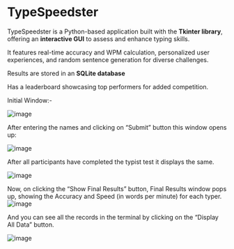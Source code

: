 # TypeSpeedster

TypeSpeedster is a Python-based application built with the **Tkinter library**, offering an **interactive GUI** to assess and enhance typing skills.

It features real-time accuracy and WPM calculation, personalized user experiences, and random sentence generation for diverse challenges.

Results are stored in an **SQLite database**

Has a leaderboard showcasing top performers for added competition.

Initial Window:-

![image](https://github.com/user-attachments/assets/aeb67e67-1e1b-42a6-a788-614319cb6e07)

After entering the names and clicking on “Submit” button this window opens up:

![image](https://github.com/user-attachments/assets/c5df2cfb-935c-4e35-82c9-a471573957e8)


After all participants have completed the typist test it displays the same.

![image](https://github.com/user-attachments/assets/054d2ab6-024b-4b84-ae6c-47f1562a3d74)


Now, on clicking the “Show Final Results” button, Final Results window pops up, showing the Accuracy and Speed (in words per minute) for each typer.
![image](https://github.com/user-attachments/assets/ec1dfffd-16ec-4aa7-9755-b6aa07a6641e)


And you can see all the records in the terminal by clicking on the “Display All Data” button.

![image](https://github.com/user-attachments/assets/d7d83e6f-2c6d-4860-9728-1dffa8d7249c)



